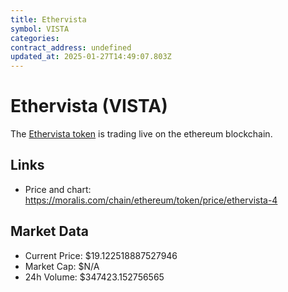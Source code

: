 ```yaml
---
title: Ethervista
symbol: VISTA
categories: 
contract_address: undefined
updated_at: 2025-01-27T14:49:07.803Z
---
```


# Ethervista (VISTA)
The [Ethervista token](https://moralis.com/chain/ethereum/token/price/ethervista-4) is trading live on the ethereum blockchain.

## Links
- Price and chart: https://moralis.com/chain/ethereum/token/price/ethervista-4

## Market Data
- Current Price: $19.122518887527946
- Market Cap: $N/A
- 24h Volume: $347423.152756565
